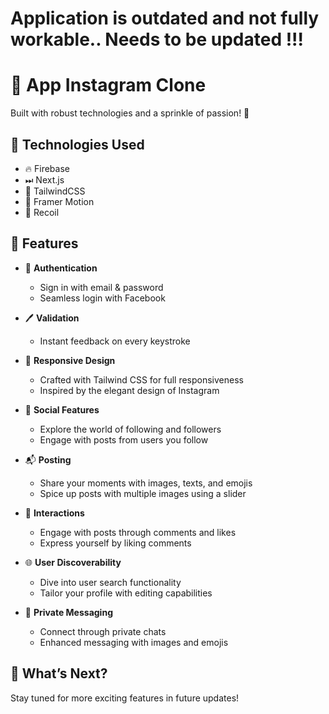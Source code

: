 
# Application is outdated and not fully workable.. Needs to be updated !!!

# 🚀 App Instagram Clone

Built with robust technologies and a sprinkle of passion! 🌌

## 🧰 Technologies Used
- 🔥 Firebase
- ⏭ Next.js
- 💄 TailwindCSS
- 🌊 Framer Motion
- 🔄 Recoil

## 🌟 Features

- 🔐 **Authentication**
   - Sign in with email & password
   - Seamless login with Facebook

- 🖊 **Validation**
   - Instant feedback on every keystroke

- 📱 **Responsive Design**
   - Crafted with Tailwind CSS for full responsiveness
   - Inspired by the elegant design of Instagram

- 👫 **Social Features**
   - Explore the world of following and followers
   - Engage with posts from users you follow

- 📬 **Posting**
   - Share your moments with images, texts, and emojis
   - Spice up posts with multiple images using a slider

- 💬 **Interactions**
   - Engage with posts through comments and likes
   - Express yourself by liking comments

- 🌐 **User Discoverability**
   - Dive into user search functionality
   - Tailor your profile with editing capabilities

- 💌 **Private Messaging**
   - Connect through private chats
   - Enhanced messaging with images and emojis

## 🚀 What’s Next?

Stay tuned for more exciting features in future updates!



